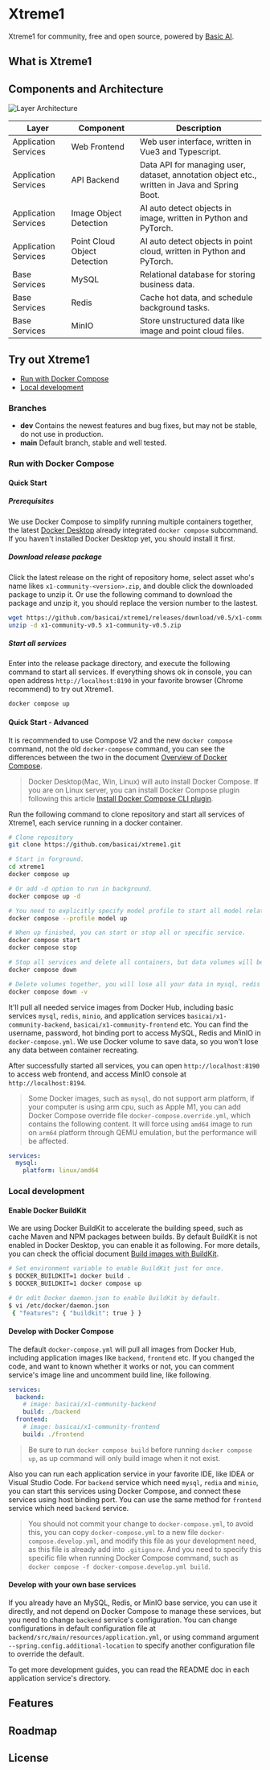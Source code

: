 # Xtreme1

Xtreme1 for community, free and open source, powered by [Basic AI](https://www.basic.ai/).

## What is Xtreme1

## Components and Architecture

![Layer Architecture](/docs/images/layer-architecture.png?raw=true)

| Layer | Component | Description |
| --- | --- | --- |
| Application Services | Web Frontend | Web user interface, written in Vue3 and Typescript. |
| Application Services | API Backend | Data API for managing user, dataset, annotation object etc., written in Java and Spring Boot. |
| Application Services | Image Object Detection | AI auto detect objects in image, written in Python and PyTorch. |
| Application Services | Point Cloud Object Detection | AI auto detect objects in point cloud, written in Python and PyTorch. |
| Base Services | MySQL | Relational database for storing business data. |
| Base Services | Redis | Cache hot data, and schedule background tasks. |
| Base Services | MinIO | Store unstructured data like image and point cloud files. |

## Try out Xtreme1

* [Run with Docker Compose](#run-with-docker-compose)
* [Local development](#local-development)

### Branches

* **dev** Contains the newest features and bug fixes, but may not be stable, do not use in production.
* **main** Default branch, stable and well tested.

### Run with Docker Compose

#### Quick Start

##### Prerequisites 

We use Docker Compose to simplify running multiple containers together, the latest [Docker Desktop](https://docs.docker.com/desktop/) already integrated `docker compose` subcommand. If you haven't installed Docker Desktop yet, you should install it first.

##### Download release package

Click the latest release on the right of repository home, select asset who's name likes `x1-community-<version>.zip`, and double click the downloaded package to unzip it. Or use the following command to download the package and unzip it, you should replace the version number to the lastest.

```bash
wget https://github.com/basicai/xtreme1/releases/download/v0.5/x1-community-v0.5.zip
unzip -d x1-community-v0.5 x1-community-v0.5.zip
```

##### Start all services

Enter into the release package directory, and execute the following command to start all services. If everything shows ok in console, you can open address `http://localhost:8190` in your favorite browser (Chrome recommend) to try out Xtreme1.

```bash
docker compose up
```

#### Quick Start - Advanced

It is recommended to use Compose V2 and the new `docker compose` command, not the old `docker-compose` command, you can see the differences between the two in the document [Overview of Docker Compose](https://docs.docker.com/compose/).

> Docker Desktop(Mac, Win, Linux) will auto install Docker Compose. If you are on Linux server, you can install Docker Compose plugin following this article [Install Docker Compose CLI plugin](https://docs.docker.com/compose/install/compose-plugin/).

Run the following command to clone repository and start all services of Xtreme1, each service running in a docker container.
```bash
# Clone repository
git clone https://github.com/basicai/xtreme1.git

# Start in forground.
cd xtreme1
docker compose up

# Or add -d option to run in background.
docker compose up -d

# You need to explicitly specify model profile to start all model related services.
docker compose --profile model up

# When up finished, you can start or stop all or specific service.
docker compose start
docker compose stop

# Stop all services and delete all containers, but data volumes will be kept.
docker compose down

# Delete volumes together, you will lose all your data in mysql, redis and minio, be careful!
docker compose down -v
```

It'll pull all needed service images from Docker Hub, including basic services `mysql`, `redis`, `minio`, and application services `basicai/x1-community-backend`, `basicai/x1-community-frontend` etc. You can find the username, password, hot binding port to access MySQL, Redis and MinIO in `docker-compose.yml`. We use Docker volume to save data, so you won't lose any data between container recreating.

After successfully started all services, you can open `http://localhost:8190` to access web frontend, and access MinIO console at `http://localhost:8194`.

> Some Docker images, such as `mysql`, do not support arm platform, if your computer is using arm cpu, such as Apple M1, you can add Docker Compose override file `docker-compose.override.yml`, which contains the following content. It will force using `amd64` image to run on `arm64` platform through QEMU emulation, but the performance will be affected.

```yaml
services:
  mysql:
    platform: linux/amd64
```

### Local development

#### Enable Docker BuildKit

We are using Docker BuildKit to accelerate the building speed, such as cache Maven and NPM packages between builds. By default BuildKit is not enabled in Docker Desktop, you can enable it as following. For more details, you can check the official document [Build images with BuildKit](https://docs.docker.com/develop/develop-images/build_enhancements/).

```bash
# Set environment variable to enable BuildKit just for once.
$ DOCKER_BUILDKIT=1 docker build .
$ DOCKER_BUILDKIT=1 docker compose up

# Or edit Docker daemon.json to enable BuildKit by default.
$ vi /etc/docker/daemon.json
 { "features": { "buildkit": true } }
 ```

#### Develop with Docker Compose

The default `docker-compose.yml` will pull all images from Docker Hub, including application images like `backend`, `frontend` etc. If you changed the code, and want to known whether it works or not, you can comment service's image line and uncomment build line, like following.

```yaml
services:
  backend:
    # image: basicai/x1-community-backend
    build: ./backend
  frontend:
    # image: basicai/x1-community-frontend
    build: ./frontend
```

> Be sure to run `docker compose build` before running `docker compose up`, as up command will only build image when it not exist.

Also you can run each application service in your favorite IDE, like IDEA or Visual Studio Code. For `backend` service which need `mysql`, `redia` and `minio`, you can start this services using Docker Compose, and connect these services using host binding port. You can use the same method for `frontend` service which need `backend` service.

> You should not commit your change to `docker-compose.yml`, to avoid this, you can copy `docker-compose.yml` to a new file `docker-compose.develop.yml`, and modify this file as your development need, as this file is already add into `.gitignore`. And you need to specify this specific file when running Docker Compose command, such as `docker compose -f docker-compose.develop.yml build`.

#### Develop with your own base services

If you already have an MySQL, Redis, or MinIO base service, you can use it directly, and not depend on Docker Compose to manage these services, but you need to change `backend` service's configuration. You can change configurations in default configuration file at `backend/src/main/resources/application.yml`, or using command argument `--spring.config.additional-location` to specify another configuration file to override the default.

To get more development guides, you can read the README doc in each application service's directory.

## Features

## Roadmap

## License
